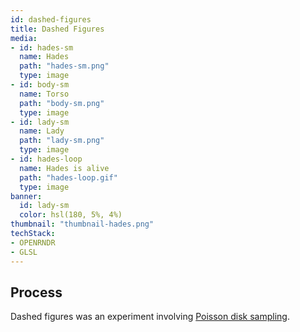 ```yaml
---
id: dashed-figures
title: Dashed Figures
media:
- id: hades-sm
  name: Hades
  path: "hades-sm.png"
  type: image
- id: body-sm
  name: Torso
  path: "body-sm.png"
  type: image
- id: lady-sm
  name: Lady
  path: "lady-sm.png"
  type: image
- id: hades-loop
  name: Hades is alive
  path: "hades-loop.gif"
  type: image
banner:
  id: lady-sm
  color: hsl(180, 5%, 4%)
thumbnail: "thumbnail-hades.png"
techStack:
- OPENRNDR
- GLSL
---
```


## Process

Dashed figures was an experiment involving [Poisson disk sampling](https://en.wikipedia.org/wiki/Poisson_sampling).
